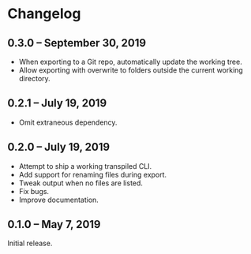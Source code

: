 # Changelog

## 0.3.0 – September 30, 2019

- When exporting to a Git repo, automatically update the working tree.
- Allow exporting with overwrite to folders outside the current working
  directory.

## 0.2.1 – July 19, 2019

- Omit extraneous dependency.

## 0.2.0 – July 19, 2019

- Attempt to ship a working transpiled CLI.
- Add support for renaming files during export.
- Tweak output when no files are listed.
- Fix bugs.
- Improve documentation.

## 0.1.0 – May 7, 2019

Initial release.
